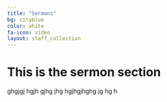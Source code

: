 ```yaml
---
title: "Sermons"
bg: cityblue
color: white
fa-icon: video
layout: staff_collection
---
```


# This is the sermon section

ghgjgj hgjh gjhg jhg hgjhgjhghg  jg hg h 

